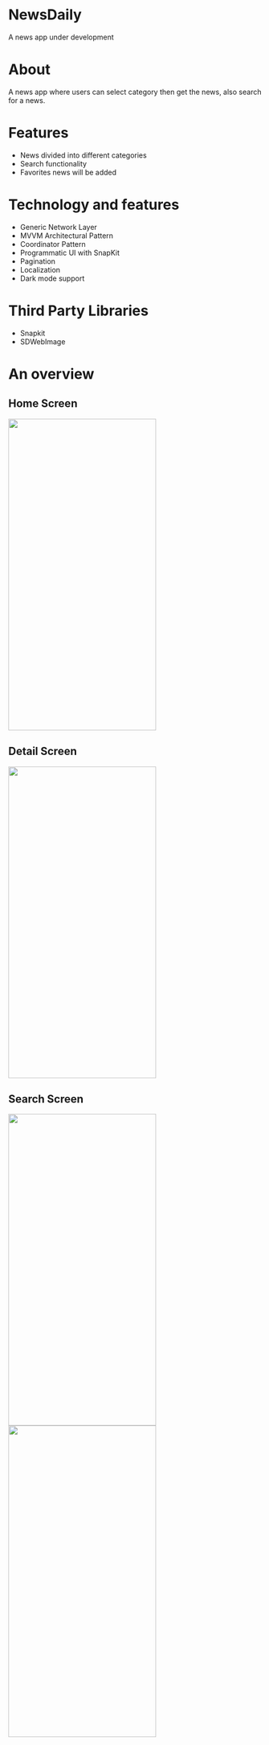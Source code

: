 # NewsDaily
 A news app under development

# About
A news app where users can select category then get the news, also search for a news.

# Features
- News divided into different categories
- Search functionality
- Favorites news will be added

# Technology and features
- Generic Network Layer
- MVVM Architectural Pattern
- Coordinator Pattern
- Programmatic UI with SnapKit
- Pagination
- Localization
- Dark mode support

# Third Party Libraries
- Snapkit
- SDWebImage
# An overview

## Home Screen
<img src="https://user-images.githubusercontent.com/83546571/209448342-98e42854-5a92-4996-a1a2-0520617184ff.png" width="294" height="620" />

## Detail Screen
<img src="https://user-images.githubusercontent.com/83546571/209448490-28c0559e-5b1d-491f-aac7-7c16924781a6.png" width="294" height="620" />

## Search Screen
<img src="https://user-images.githubusercontent.com/83546571/209448384-9713663a-6965-4cb3-ae93-71e6acd4afee.png" width="294" height="620" />
<img src="https://user-images.githubusercontent.com/83546571/209448386-d09671cc-f548-4f97-ac1e-7aadd4be3f09.png" width="294" height="620" />

